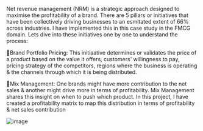Net revenue management (NRM) is a strategic approach designed to maximise the profitability of a brand. There are 5 pillars or initiatives that have been collectively driving businesses to an esmitated extent of 66% across industries. 
I have implemented this in this case study in the FMCG domain. Lets dive into these initiatives one by one to understand the process:

🚀Brand Portfolio Pricing:
This initiaative determines or validates the price of a product based on the value it offers, customers' willingness to pay, pricing strategy of the competitors, regions where the business is operating & the channels through which it is being distributed.

🚀Mix Management:
One brands might have more contribution to the net sales & another might drive more in terms of profitability. Mix Management shares this insight on when to push which product. 
In this project, I have created a profitability matrix to map this distribution in terms of profitability & net sales contribution

![image](https://github.com/user-attachments/assets/b1b265ec-8fae-412c-a954-4a34064bbd6d)
